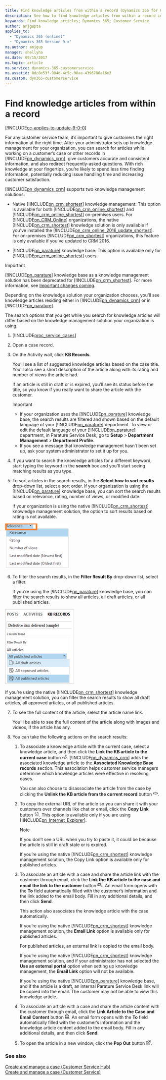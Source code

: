 ```yaml
---
title: Find knowledge articles from within a record (Dynamics 365 for Customer Service) | MicrosoftDocs
description: See how to find knowledge articles from within a record in Dynamics 365 for Customer Service
keywords: Find knowledge articles; Dynamics 365; Customer Service
author: anjgupta
applies_to: 
  - "Dynamics 365 (online)"
  - "Dynamics 365 Version 9.x"
ms.author: anjgup
manager: shellyha
ms.date: 09/15/2017
ms.topic: article
ms.service: dynamics-365-customerservice
ms.assetid: 8dc8e53f-984d-4c5c-98aa-4396786a16e3
ms.custom: dyn365-customerservice
---
```


# Find knowledge articles from within a record

[!INCLUDE[cc-applies-to-update-9-0-0](../includes/cc_applies_to_update_9_0_0.md)]

For any customer service team, it’s important to give customers the right information at the right time. After your administrator sets up knowledge management for your organization, you can search for articles while working on a customer’s case or other records in [!INCLUDE[pn_dynamics_crm](../includes/pn-dynamics-crm.md)], give customers accurate and consistent information, and also redirect frequently-asked questions. With rich knowledge at your fingertips, you’re likely to spend less time finding information, potentially reducing issue handling time and increasing customer satisfaction.  
  
 [!INCLUDE[pn_dynamics_crm](../includes/pn-dynamics-crm.md)] supports two knowledge management solutions:  
  
-   Native [!INCLUDE[pn_crm_shortest](../includes/pn-crm-shortest.md)] knowledge management: This option is available for both [!INCLUDE[pn_crm_online_shortest](../includes/pn-crm-online-shortest.md)] and [!INCLUDE[pn_crm_online_shortest](../includes/pn-crm-online-shortest.md)] on-premises users. For [!INCLUDE[pn_CRM_Online](../includes/pn-crm-online.md)] organizations, the native [!INCLUDE[pn_crm_shortest](../includes/pn-crm-shortest.md)] knowledge solution is only available if you've installed the [!INCLUDE[pn_crm_online_2016_update_shortest](../includes/pn-crm-online-2016-update-shortest.md)]. For on-premises [!INCLUDE[pn_crm_shortest](../includes/pn-crm-shortest.md)] organizations, this feature is only available if you've updated to CRM 2016.  
  
- [!INCLUDE[pn_parature](../includes/pn-parature.md)] knowledge base: This option is available only for [!INCLUDE[pn_crm_online_shortest](../includes/pn-crm-online-shortest.md)] users. <!--This feature was introduced in [!INCLUDE[pn_crm_online_2015_update_1_shortest](../includes/pn-crm-online-2015-update-1-shortest.md)].-->  
  
> [!IMPORTANT]
> [!INCLUDE[pn_parature](../includes/pn-parature.md)] knowledge base as a knowledge management solution has been deprecated for [!INCLUDE[pn_crm_shortest](../includes/pn-crm-shortest.md)]. For more information, see [Important changes coming](https://docs.microsoft.com/en-us/dynamics365/get-started/whats-new/customer-engagement/important-changes-coming).
  
 Depending on the knowledge solution your organization chooses, you’ll see knowledge articles residing either in [!INCLUDE[pn_dynamics_crm](../includes/pn-dynamics-crm.md)] or in [!INCLUDE[pn_parature](../includes/pn-parature.md)].  
  
 The search options that you get while you search for knowledge articles will differ based on the knowledge management solution your organization is using.  
  
1. [!INCLUDE[proc_service_cases](../includes/proc-service-cases.md)]  
  
2.  Open a case record.  
  
3.  On the Activity wall, click **KB Records**.  
  
     You’ll see a list of suggested knowledge articles based on the case title. You’ll also see a short description of the article along with its rating and number of views the article had.  
  
     If an article is still in draft or is expired, you’ll see its status before the title, so you know if you really want to share the article with the customer.  
  
    > [!IMPORTANT]
    > - If your organization uses the [!INCLUDE[pn_parature](../includes/pn-parature.md)] knowledge base, the search results are filtered and shown based on the default language of your [!INCLUDE[pn_parature](../includes/pn-parature.md)] department. To view or edit the default language of your [!INCLUDE[pn_parature](../includes/pn-parature.md)] department, in Parature Service Desk, go to **Setup** > **Department Management** > **Department Profile**.  
    > - If you see a message that knowledge management hasn’t been set up, ask your system administrator to set it up for you.  
  
4.  If you want to search the knowledge articles for a different keyword, start typing the keyword in the **search** box and you’ll start seeing matching results as you type.  
  
5.  To sort articles in the search results, in the **Select how to sort results** drop-down list, select a sort order. If your organization is using the [!INCLUDE[pn_parature](../includes/pn-parature.md)] knowledge base, you can sort the search results based on relevance, rating, number of views, or modified date.  
  
     If your organization is using the native [!INCLUDE[pn_crm_shortest](../includes/pn-crm-shortest.md)] knowledge management solution, the option to sort results based on rating is not available.  
  
 ![Option to sort knowledge article results in Dynamics 365](../customer-service/media/sort-article-search-results.png "Option to sort knowledge article results in Dynamics 365")  
  
6.  To filter the search results, in the **Filter Result By** drop-down list, select a filter.  
  
     If you’re using the [!INCLUDE[pn_parature](../includes/pn-parature.md)] knowledge base, you can filter the search results to show all articles, all draft articles, or all published articles.  
  
 ![Option to filter knowledge article search results](../customer-service/media/filter-article-search-results.png "Option to filter knowledge article search results")  
  
   If you’re using the native [!INCLUDE[pn_crm_shortest](../includes/pn-crm-shortest.md)] knowledge management solution, you can filter the search results to show all draft articles, all approved articles, or all published articles.  
  
7.  To see the full content of the article, select the article name link.  
  
     You’ll be able to see the full content of the article along with images and videos, if the article has any.  
  
8.  You can take the following actions on the search results:  
  
    1.  To associate a knowledge article with the current case, select a knowledge article, and then click the **Link the KB article to the current case** button ![Link knowledge article to current case button in Dynamics 365](../customer-service/media/link-article-current-record.png "Link knowledge article to current case button in Dynamics 365"). [!INCLUDE[pn_dynamics_crm](../includes/pn-dynamics-crm.md)] adds the associated knowledge article to the **Associated Knowledge Base records** section. This association helps customer service managers determine which knowledge articles were effective in resolving cases.  
  
         You can also choose to disassociate the article from the case by clicking the **Unlink the KB article from the current record** button ![Unlink knowledge article from current record button in Dynamics 365](../customer-service/media/unlink-article.png "Unlink knowledge article from current record button in Dynamics 365").  
  
    2.  To copy the external URL of the article so you can share it with your customers over channels like chat or email, click the **Copy Link** button ![Copy knowledge article link button Dynamics 365](../customer-service/media/copy-link-button.png "Copy knowledge article link button Dynamics 365"). This option is available only if you are using [!INCLUDE[pn_Internet_Explorer](../includes/pn-internet-explorer.md)].  
  
        > [!NOTE]
        >  If you don’t see a URL when you try to paste it, it could be because the article is still in draft state or is expired.  
  
         If you’re using the native [!INCLUDE[pn_crm_shortest](../includes/pn-crm-shortest.md)] knowledge management solution, the Copy Link option is available only for published articles.  
  
    3.  To associate an article with a case and share the article link with the customer through email, click the **Link the KB article to the case and email the link to the customer** button ![Link knowledge article to case and email link to article button in Dynamics 365](../customer-service/media/email-article-link.png "Link knowledge article to case and email link to article button in Dynamics 365"). An email form opens with the **To** field automatically filled with the customer’s information and the link added to the email body. Fill in any additional details, and then click **Send**.  
  
         This action also associates the knowledge article with the case automatically.  
  
         If you’re using the native [!INCLUDE[pn_crm_shortest](../includes/pn-crm-shortest.md)] knowledge management solution, the **Email Link** option is available only for published articles.  
  
         For published articles, an external link is copied to the email body.  
  
         If you’re using the native [!INCLUDE[pn_crm_shortest](../includes/pn-crm-shortest.md)] knowledge management solution, and if your administrator has not selected the **Use an external portal** option when setting up knowledge management, the **Email Link** option will not be available.  
  
         If you’re using the native [!INCLUDE[pn_parature](../includes/pn-parature.md)] knowledge base, and if the article is a draft, an internal Parature Service Desk link will be copied into the email. The customer may not be able to view this knowledge article.  
  
    4.  To associate an article with a case and share the article content with the customer through email, click the **Link Article to the Case and Email Content** button ![Link article to case and email content button in Dynamics 365](../customer-service/media/v8-1-link-article-case-and-email-content.png "Link article to case and email content button in Dynamics 365"). An email form opens with the **To** field automatically filled with the customer’s information and the knowledge article content added to the email body. Fill in any additional details, and then click **Send**.  
  
    5.  To open the article in a new window, click the **Pop Out** button ![Pop out knowledge article in a new window button in Dynamics 365](../customer-service/media/pop-out-article.png "Pop out knowledge article in a new window button in Dynamics 365").  
  
### See also  
 [Create and manage a case (Customer Service Hub)](user-guide-customer-service-hub.md) <br>
 [Create and manage a case (Customer Service)](user-guide-customer-service.md)
